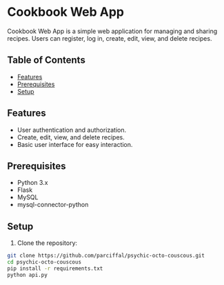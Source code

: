 # Cookbook Web App

Cookbook Web App is a simple web application for managing and sharing recipes. Users can register, log in, create, edit, view, and delete recipes.

## Table of Contents

- [Features](#features)
- [Prerequisites](#prerequisites)
- [Setup](#setup)

## Features

- User authentication and authorization.
- Create, edit, view, and delete recipes.
- Basic user interface for easy interaction.

## Prerequisites

- Python 3.x
- Flask
- MySQL
- mysql-connector-python

## Setup

1. Clone the repository:

```bash
git clone https://github.com/parciffal/psychic-octo-couscous.git
cd psychic-octo-couscous
pip install -r requirements.txt
python api.py
```
